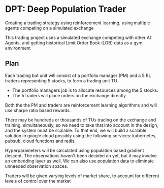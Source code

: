 # DPT: Deep Population Trader

Creating a trading strategy using reinforcement learning, using multiple agents competing on a simulated exchange

This trading project uses a simulated exchange competing with other AI Agents, and getting historical Limit Order Book (LOB) data as a gym environment

## Plan

Each trading bot unit will consist of a portfolio manager (PM) and a 5 RL traders representing 5 stocks, to form a trading unit TU

* The portfolio managers job is to allocate resources among the 5 stocks.
* The 5 traders will place orders on the exchange directly

Both the the PM and traders are reinforcement learning algorithms and will use sharpe ratio based rewards.

There may be hundreds or thousands of TUs trading on the exchange and training, simultaneously, so we need to take that into account in the design, and the system must be scalable. To that end, we will build a scalable solution in google cloud possibly using the following services: kubernetes, pubsub, cloud functions and redis.

Hyperparameters will be calculated using population based gradient descent. The observations haven't been decided on yet, but it may involve an embedding layer as well. We can also use population data to eliminate unneeded observation spaces.

Traders will be given varying levels of market share, to account for different levels of control over the market